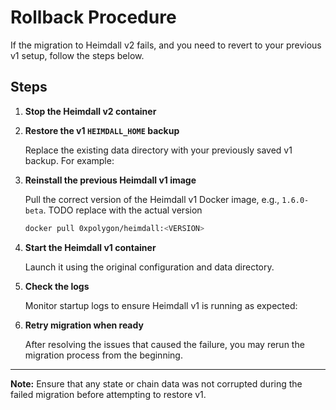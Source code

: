 # Rollback Procedure

If the migration to Heimdall v2 fails, and you need to revert to your previous v1 setup, follow the steps below.

## Steps

1. **Stop the Heimdall v2 container**

2. **Restore the v1 `HEIMDALL_HOME` backup**

   Replace the existing data directory with your previously saved v1 backup. For example:

3. **Reinstall the previous Heimdall v1 image**

   Pull the correct version of the Heimdall v1 Docker image, e.g., `1.6.0-beta`.
   TODO replace with the actual version

   ```bash
   docker pull 0xpolygon/heimdall:<VERSION>
   ```

4. **Start the Heimdall v1 container**

   Launch it using the original configuration and data directory.

5. **Check the logs**

   Monitor startup logs to ensure Heimdall v1 is running as expected:

6. **Retry migration when ready**

   After resolving the issues that caused the failure, you may rerun the migration process from the beginning.

---

**Note:** Ensure that any state or chain data was not corrupted during the failed migration before attempting to restore v1.

```
